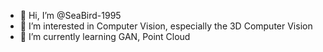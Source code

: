 - 👋 Hi, I’m @SeaBird-1995
- 👀 I’m interested in Computer Vision, especially the 3D Computer Vision
- 🌱 I’m currently learning GAN, Point Cloud


<!---
SeaBird-1995/SeaBird-1995 is a ✨ special ✨ repository because its `README.md` (this file) appears on your GitHub profile.
You can click the Preview link to take a look at your changes.
- 💞️ I’m looking to collaborate on ...
- 📫 How to reach me ...
--->
